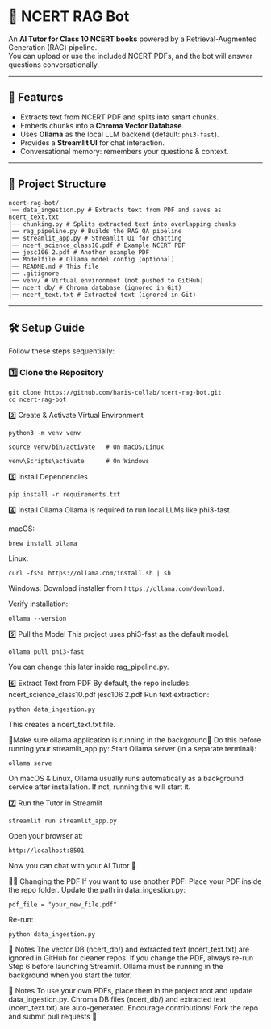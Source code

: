 # 📘 NCERT RAG Bot

An **AI Tutor for Class 10 NCERT books** powered by a Retrieval-Augmented Generation (RAG) pipeline.  
You can upload or use the included NCERT PDFs, and the bot will answer questions conversationally.

---

## 🚀 Features
- Extracts text from NCERT PDF and splits into smart chunks.
- Embeds chunks into a **Chroma Vector Database**.
- Uses **Ollama** as the local LLM backend (default: `phi3-fast`).
- Provides a **Streamlit UI** for chat interaction.
- Conversational memory: remembers your questions & context.

---

## 📂 Project Structure
```
ncert-rag-bot/
│── data_ingestion.py # Extracts text from PDF and saves as ncert_text.txt
│── chunking.py # Splits extracted text into overlapping chunks
│── rag_pipeline.py # Builds the RAG QA pipeline
│── streamlit_app.py # Streamlit UI for chatting
│── ncert_science_class10.pdf # Example NCERT PDF
│── jesc106 2.pdf # Another example PDF
│── Modelfile # Ollama model config (optional)
│── README.md # This file
│── .gitignore
│── venv/ # Virtual environment (not pushed to GitHub)
│── ncert_db/ # Chroma database (ignored in Git)
│── ncert_text.txt # Extracted text (ignored in Git)
```


---

## 🛠️ Setup Guide

Follow these steps sequentially:

### 1️⃣ Clone the Repository

```
git clone https://github.com/haris-collab/ncert-rag-bot.git
cd ncert-rag-bot
```


2️⃣ Create & Activate Virtual Environment
```
python3 -m venv venv
```
```
source venv/bin/activate   # On macOS/Linux
```
```
venv\Scripts\activate      # On Windows
```

3️⃣ Install Dependencies
```
pip install -r requirements.txt
```

4️⃣ Install Ollama
Ollama is required to run local LLMs like phi3-fast.

macOS:
```
brew install ollama
```
Linux:
```
curl -fsSL https://ollama.com/install.sh | sh
```
Windows:
Download installer from ```https://ollama.com/download.```

Verify installation:
```
ollama --version
```


5️⃣ Pull the Model
This project uses phi3-fast as the default model.
```
ollama pull phi3-fast
```
You can change this later inside rag_pipeline.py.



6️⃣ Extract Text from PDF
By default, the repo includes:
ncert_science_class10.pdf
jesc106 2.pdf
Run text extraction:
```
python data_ingestion.py
```
This creates a ncert_text.txt file.


🚨Make sure ollama application is running in the background🚨
Do this before running your streamlit_app.py:
Start Ollama server (in a separate terminal):
```
ollama serve
```
On macOS & Linux, Ollama usually runs automatically as a background service after installation.
If not, running this will start it.

7️⃣ Run the Tutor in Streamlit
```
streamlit run streamlit_app.py
```
Open your browser at:
```
http://localhost:8501
```
Now you can chat with your AI Tutor 🎉


🧑‍💻 Changing the PDF
If you want to use another PDF:
Place your PDF inside the repo folder.
Update the path in data_ingestion.py:
```
pdf_file = "your_new_file.pdf"
```
Re-run:
```
python data_ingestion.py
```
📌 Notes
The vector DB (ncert_db/) and extracted text (ncert_text.txt) are ignored in GitHub for cleaner repos.
If you change the PDF, always re-run Step 6 before launching Streamlit.
Ollama must be running in the background when you start the tutor.


📝 Notes
To use your own PDFs, place them in the project root and update data_ingestion.py.
Chroma DB files (ncert_db/) and extracted text (ncert_text.txt) are auto-generated.
Encourage contributions! Fork the repo and submit pull requests 🎉
